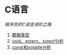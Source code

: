 # C语言
*程序员的C语言进阶之路*    

1. [数据类型](./src/1.md)    
2. [void、extern、sizeof分析](./src/2.md)
3. [const和volatile分析](./src/3.md)